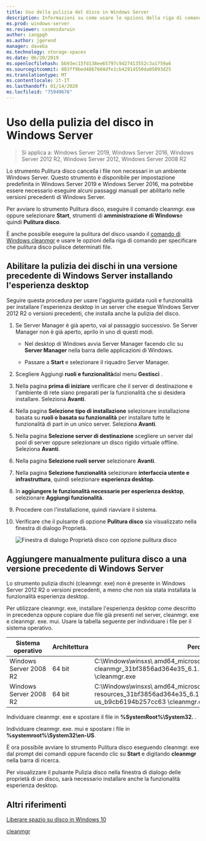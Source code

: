 ```yaml
---
title: Uso della pulizia del disco in Windows Server
description: Informazioni su come usare le opzioni della riga di comando per configurare lo strumento di pulizia dei dischi (cleanmgr. exe) per pulire automaticamente determinati file.
ms.prod: windows-server
ms.reviewer: cosmosdarwin
author: iangpgh
ms.author: jgerend
manager: daveba
ms.technology: storage-spaces
ms.date: 06/20/2019
ms.openlocfilehash: bb93ec15fd138ee65797c9d27413552c3a1759a6
ms.sourcegitcommit: 083ff9bed4867604dfe1cb42914550da05093d25
ms.translationtype: MT
ms.contentlocale: it-IT
ms.lasthandoff: 01/14/2020
ms.locfileid: "75949676"
---
```

# <a name="using-disk-cleanup-on-windows-server"></a>Uso della pulizia del disco in Windows Server

> Si applica a: Windows Server 2019, Windows Server 2016, Windows Server 2012 R2, Windows Server 2012, Windows Server 2008 R2

Lo strumento Pulitura disco cancella i file non necessari in un ambiente Windows Server. Questo strumento è disponibile per impostazione predefinita in Windows Server 2019 e Windows Server 2016, ma potrebbe essere necessario eseguire alcuni passaggi manuali per abilitarlo nelle versioni precedenti di Windows Server.

Per avviare lo strumento Pulitura disco, eseguire il comando cleanmgr. exe oppure selezionare **Start**, strumenti di **amministrazione di Windows**e quindi **Pulitura disco**.

È anche possibile eseguire la pulitura del disco usando il [comando di Windows cleanmgr](../../administration/windows-commands/cleanmgr.md) e usare le opzioni della riga di comando per specificare che pulitura disco pulisce determinati file.

## <a name="enable-disk-cleanup-on-an-earlier-version-of-windows-server-by-installing-the-desktop-experience"></a>Abilitare la pulizia dei dischi in una versione precedente di Windows Server installando l'esperienza desktop

Seguire questa procedura per usare l'aggiunta guidata ruoli e funzionalità per installare l'esperienza desktop in un server che esegue Windows Server 2012 R2 o versioni precedenti, che installa anche la pulizia del disco.

1. Se Server Manager è già aperto, vai al passaggio successivo. Se Server Manager non è già aperto, aprilo in uno di questi modi.

   - Nel desktop di Windows avvia Server Manager facendo clic su **Server Manager** nella barra delle applicazioni di Windows.

   - Passare a **Start** e selezionare il riquadro Server Manager.

1. Scegliere Aggiungi **ruoli e funzionalità**dal menu **Gestisci** .

1. Nella pagina **prima di iniziare** verificare che il server di destinazione e l'ambiente di rete siano preparati per la funzionalità che si desidera installare. Seleziona **Avanti**.

1. Nella pagina **Selezione tipo di installazione** selezionare installazione basata su **ruoli o basata su funzionalità** per installare tutte le funzionalità di part in un unico server. Seleziona **Avanti**.

1. Nella pagina **Selezione server di destinazione** scegliere un server dal pool di server oppure selezionare un disco rigido virtuale offline. Seleziona **Avanti**.

1. Nella pagina **Selezione ruoli server** selezionare **Avanti**.

1. Nella pagina **Selezione funzionalità** selezionare **interfaccia utente e infrastruttura**, quindi selezionare **esperienza desktop**.

1. In **aggiungere le funzionalità necessarie per esperienza desktop**, selezionare **Aggiungi funzionalità**.

1. Procedere con l'installazione, quindi riavviare il sistema.

1. Verificare che il pulsante di opzione **Pulitura disco** sia visualizzato nella finestra di dialogo Proprietà.

   ![Finestra di dialogo Proprietà disco con opzione pulitura disco](media/diskpropswcleanup.png)

## <a name="manually-add-disk-cleanup-to-an-earlier-version-of-windows-server"></a>Aggiungere manualmente pulitura disco a una versione precedente di Windows Server

Lo strumento pulizia dischi (cleanmgr. exe) non è presente in Windows Server 2012 R2 o versioni precedenti, a meno che non sia stata installata la funzionalità esperienza desktop.

Per utilizzare cleanmgr. exe, installare l'esperienza desktop come descritto in precedenza oppure copiare due file già presenti nel server, cleanmgr. exe e cleanmgr. exe. mui. Usare la tabella seguente per individuare i file per il sistema operativo.

| Sistema operativo  | Architettura  | Percorso file  |
| ----------------- | -------------- | --------------- |
| Windows Server 2008 R2 | 64 bit | C:\Windows\winsxs\ amd64_microsoft-Windows-cleanmgr_31bf3856ad364e35_6.1.7600.16385_none_c9392808773cd7da \cleanmgr.exe 
| Windows Server 2008 R2 | 64 bit | C:\Windows\winsxs\ amd64_microsoft-Windows-cleanmgr. resources_31bf3856ad364e35_6.1.7600.16385_en-us_b9cb6194b257cc63 \cleanmgr.exe.mui |

Individuare cleanmgr. exe e spostare il file in **%SystemRoot%\System32.** .

Individuare cleanmgr. exe. mui e spostare i file in **%systemroot%\System32\en-US**.

È ora possibile avviare lo strumento Pulitura disco eseguendo cleanmgr. exe dal prompt dei comandi oppure facendo clic su **Start** e digitando **cleanmgr** nella barra di ricerca.

Per visualizzare il pulsante Pulizia disco nella finestra di dialogo delle proprietà di un disco, sarà necessario installare anche la funzionalità esperienza desktop.

## <a name="additional-references"></a>Altri riferimenti

[Liberare spazio su disco in Windows 10](https://support.microsoft.com/help/12425/windows-10-free-up-drive-space)

[cleanmgr](../../administration/windows-commands/cleanmgr.md)
